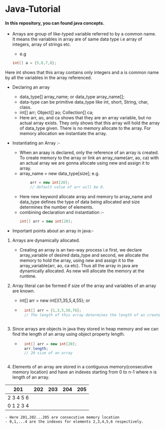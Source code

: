 # Java-Tutorial
#### In this repository, you can found java concepts.

- Arrays are group of like-typed variable referred to by a common name. It means the variables in array are of same data type i.e array of integers, array of strings etc.

    - e.g 
    ```java
    int[] a = {5,6,7,8};
    ```
Here int shows that this array contains only integers and a is common name by all the variables in the array referenced.

- Declaring an array
    - data_type[] array_name; or data_type array_name[];
    - data-type can be primitive data_type like int, short, String, char, class.
    - int[] arr; Object[] ao; Collection[] ca;
    - Here arr, ao, and ca shows that they are an array variable, but no actual array exists. They only shows that this array will hold the array of data_type given. There is no memory allocate to the array. For memory allocation we instantiate the array.

- Instantiating an Array :-
    - When an araay is declared, only the reference of an array is created. To create memory to the array or link an array_name(arr, ao, ca) with an actual array we are gonna allocate using new and assign it to array.
    - array_name = new data_type[size]; 
     e.g. 
    ```java
            arr = new int[20];
            // default value of arr will be 0.
    ```
    - Here new keyword allocate array and memory to array_name and data_type defines the type of data being allocated and size determines the number of elements.
    - combining declaration and instantiation :- 
        ```java
        int[] arr = new int[20];
        ```
- Important points about an array in java:-

1. Arrays are dynamically allocated.
    - Creating an array is an two-way process i.e first, we declare array_variable of desired data_type and second, we allocate the memory to hold the array, using new and assign it to the array_variable(arr, ao, ca etc). Thus all the array in java are dynamically allocated. As new will allocate the memory at the runtime.

2. Array literal can be formed if size of the array and variables of an array are known.
    - int[] arr = new int[]{1,35,5,4,55}; or
    - ```java
        int[] arr = {1,3,5,56,76};
        // The length of this array determines the length of an created array.
    ``` 

3. Since arrays are objects in java they stored in heap memory and we can find the length of an array using object property length.
    - ```java
        int[] arr = new int[20];
        arr.length; 
        // 20 size of an array
    ```
4. Elements of an array are stored in a contiguous memory(consecutive memory location) and have an indexes starting from 0 to n-1 where n is length of an array.

| 201 | 202 | 203 | 204 | 205 |
| --- | --- | --- | --- | --- |
| 2 3 4 5 6 |
| 0 1 2 3 4 |

    - Here 201,202...205 are consecutive memory location
    - 0,1,...4 are the indexes for elements 2,3,4,5,6 respectively.